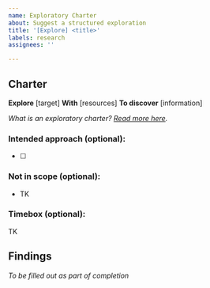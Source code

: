 ```yaml
---
name: Exploratory Charter
about: Suggest a structured exploration
title: '[Explore] <title>'
labels: research
assignees: ''

---
```


## Charter

**Explore** [target]
**With** [resources]
**To discover** [information]
  
*What is an exploratory charter? [Read more here](https://medium.com/product-labs/charters-exploratory-testing-and-beyond-87315184f256).*
  
### Intended approach (optional):
- [ ] <TK>

### Not in scope (optional):
- TK
  
### Timebox (optional):
TK

## Findings
_To be filled out as part of completion_
